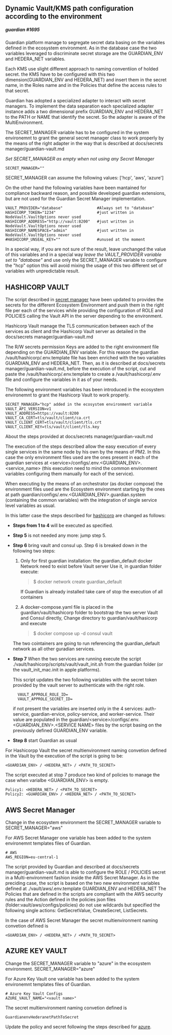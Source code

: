
## Dynamic Vault/KMS path configuration according to the environment
##### guardian #1695  


Guardian platform manage to segregate secret data basing on the variables defined in the ecosystem environment. As in the database case the two variables leveraged to discriminate secret storage are the GUARDIAN_ENV and HEDERA_NET variables. 

Each KMS use slight different approach to naming conventiion of holded secret. the KMS have to be configured  with this two dimension(GUARDIAN_ENV and HEDERA_NET) and insert them in the secret name, in the Roles name and in the Policies that define the access rules to that secret.

Guardian has adopted a specialized adapter to interact with secret managers. To implement the data separation each specialized adapter instance adds a two dimensional prefix GUARDIAN_ENV and HEDERA_NET to the PATH or NAME that identify the secret. So the adapter is aware of the MultiEnvironment. 

The SECRET_MANAGER variable has to be configured in the system environemnt to grant the general secret manager class to work properly by the means of the right adapter in the way that is described at docs/secrets manager/guardian-vault.md

*Set SECRET_MANAGER as empty when not using any Secret Manager*

    SECRET_MANAGER="" 

SECRET_MANAGER can assume the following values:  ['hcp', 'aws', 'azure']

On the other hand the following variables have been mantained for compliance backward reason, and possible developed guardian extensions, but are not used for the Guardian Secret Manager implementation.

    VAULT_PROVIDER="database"               #Always set to "database"
    HASHICORP_TOKEN="1234"                  #just written in NodeVault.VaultOptions never used
    HASHICORP_ADDRESS="http://vault:8200"   #just written in NodeVault.VaultOptions never used
    HASHICORP_NAMESPACE="admin"             #just written in NodeVault.VaultOptions never used
    #HASHICORP_UNSEAL_KEY=""                #unused at the moment

In a special way, if you are not sure of the result, leave unchanged the value of this variables and in a special way *leave the VAULT_PROVIDER variable set to "database"* and use only the SECRET_MANAGER variable to configure the "hcp" option this will avoid mixing the usage of this two different set of variables with unpredictable result.

## HASHICORP VAULT

The script described in [secret manager](https://github.com/hashgraph/guardian/blob/main/docs/secrets%20manager/guardian-vault.md) have been updated to provides the secrets for the different Ecosystem Environment and push them in the right file per each of the services while providing the configuration of ROLE and POLICIES calling the Vault API in the server depending to the environment.

Hashicorp Vault manage the TLS communication between each of the services as client and the Hashicorp Vault server as detailed in the docs/secrets manager/guardian-vault.md

The R/W secrets permission Keys are added to the right environment file depending on the GUARDIAN_ENV variable. For this reason the guardian /vault/hashicorp/.env.template file has been enriched with the two variables GUARDIAN_ENV and HEDERA_NET. Then, as it is described at docs/secrets manager/guardian-vault.md, before the execution of the script, cut and paste the  /vault/hashicorp/.env.template to create a /vault/hashicorp/.env file and configure the variables in it as of your needs.

The following environment variables has been introduced in the ecosystem environemnt to grant the Hashicorp Vault to work properly. 

    SECRET_MANAGER="hcp" added in the ecosystem environment variable
    VAULT_API_VERSION=v1
    VAULT_ADDRESS=https://vault:8200
    VAULT_CA_CERT=tls/vault/client/ca.crt
    VAULT_CLIENT_CERT=tls/vault/client/tls.crt
    VAULT_CLIENT_KEY=tls/vault/client/tls.key

About the steps provided at docs/secrets manager/guardian-vault.md

The execution of the steps described allow the easy execution of every single services in the same node by his own by the means of PM2. 
In this case the only environment files used are the ones present in each of the guardian services at \<service\>/configs/.env.\<GUARDIAN_ENV\>.\<service_name\>  (this execution need to mind the common environment variables configuring them manually for each of the service).

When executing by the means of an orchestrator (as docker compose) the environment files used are the Ecosystem environment starting by the ones at path guardian/configs/.env.\<GUARDIAN_ENV\>.guardian.system (containing the common variables) with the integration of single service level variables as usual. 

In this latter case the steps described for [hashicorp](https://github.com/hashgraph/guardian/blob/main/docs/secrets%20manager/guardian-vault.md#hashicorp-vault) are changed as follows:

- **Steps from 1 to 4** will be executed as specified.

- **Step 5** is not needed any more: jump step 5.

- **Step 6** bring vault and consul up. Step 6 is breaked down in the following two steps:
    1. Only for first guardian installation: the guardian_default docker Network need to exist before Vault server Use it, in guardian folder execute: 

        >$ docker network create guardian_default
    
        If Guardian is already installed take care of stop the execution of all containers

    2. A docker-compose.yaml file is placed in the guardian/vault/hashicorp folder to bootstrap the two server Vault and Consul directly, Change directory to guardian/vault/hasicorp and execute 

        >$ docker compose up -d consul vault

    The two cointainers are going to run referencing the guardian_default network as all other guradian services.

- **Step 7** When the two services are running execute the script ./vault/hashicorp/scripts/vault/vault_init.sh from the guardian folder (or the vault_init_mac.init in apple platforms).

    This script updates the two following variables with the secret token provided by the vault server to authenticate with the right role.

        VAULT_APPROLE_ROLE_ID= 
        VAULT_APPROLE_SECRET_ID=

    if not present the variables are inserted only in the 4 services: auth-service, guardian-ervice, policy-service, and worker-service. Their value are populated in the guardian/\<service\>/configs/.env.\<GUARDIAN_ENV\>.\<SERVICE NAME\> files by the script basing on the previously defined GUARDIAN_ENV variable.

- **Step 8** start Guardian as usual

For Hashicorpp Vault the secret multienvironment naming convetion defined in the Vault by the execution of the script is going to be:

    <GUARDIAN_ENV> / <HEDERA_NET> / <PATH_TO_SECRET>

The script executed at stop 7 produce two kind of policies to manage the case when varialbe <GUARDIAN_ENV>  is empty.

	Policy1: <HEDERA_NET> / <PATH_TO_SECRET>                                       
	Policy2: <GUARDIAN_ENV> / <HEDERA_NET> / <PATH_TO_SECRET>

## AWS Secret Manager

Change in the ecosystem environment the SECRET_MANAGER variable to 
SECRET_MANAGER="aws"

For AWS Secret Manager one variable has been added to the system environemnt  templates files of Guardian.

    # AWS
    AWS_REGION=eu-central-1

The script provided by Guardian and described at  docs/secrets manager/guardian-vault.md  is able to configure the ROLE / POLICIES secret in a Multi-environment fashion inside the AWS Secret Manager. As in the preciding case, the script is based on the two new environment variables defined at ./vault/aws/.env.template GUARDIAN_ENV and HEDERA_NET
The Policies that are defined in the scripts are compliant with the AWS security rules and the Action defined in the policies json files (folder:vault/aws/configs/policies) do not use wildcards but specified the following single actions: GetSecretValue, CreateSecret, ListSecrets.

In the case of AWS Secret Manager  the secret multienvironment naming convetion defined is

    <GUARDIAN_ENV> / <HEDERA_NET> / <PATH_TO_SECRET>


## AZURE KEY VAULT

Change the SECRET_MANAGER variable to "azure" in the ecosystem environment.
SECRET_MANAGER="azure" 

For Azure Key Vault one variable has been added to the system environemnt templates files of Guardian.

    # Azure Key Vault Configs
    AZURE_VAULT_NAME="<vault name>"

The secret multienvironment naming convetion defined is

    GuardianenvHederanetPathToSecret

Update the policy and secret following the steps described for [azure](https://github.com/hashgraph/guardian/blob/main/docs/secrets%20manager/guardian-vault.md#azure-key-vault).